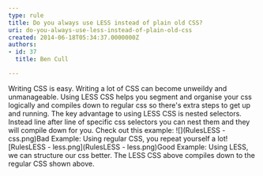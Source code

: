 ```yaml
---
type: rule
title: Do you always use LESS instead of plain old CSS?
uri: do-you-always-use-less-instead-of-plain-old-css
created: 2014-06-18T05:34:37.0000000Z
authors:
- id: 37
  title: Ben Cull

---
```


Writing CSS is easy. Writing a lot of CSS can become unweildy and unmanageable. Using LESS CSS helps you segment and organise your css logically and compiles down to regular css so there's extra steps to get up and running. 
The key advantage to using LESS CSS is nested selectors. Instead line after line of specific css selectors you can nest them and they will compile down for you. Check out this example:
![](RulesLESS - css.png)Bad Example: Using regular CSS, you repeat yourself a lot![RulesLESS - less.png](RulesLESS - less.png)Good Example: Using LESS, we can structure our css better.
The LESS CSS above compiles down to the regular CSS shown above.
